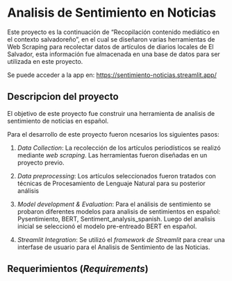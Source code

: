 # Analisis de Sentimiento en Noticias

Este proyecto es la continuación de “Recopilación contenido mediático en el contexto salvadoreño”, en el cual se diseñaron varias herramientas de Web Scraping para recolectar datos de artículos de diarios locales de El Salvador, esta información fue almacenada en una base de datos para ser utilizada en este proyecto.  

Se puede acceder a la app en: https://sentimiento-noticias.streamlit.app/


## Descripcion del proyecto

El objetivo de este proyecto fue construir una herramienta de analisis de sentimiento de noticias en español. 

Para el desarrollo de este proyecto fueron ncesarios los siguientes pasos:

1. *Data Collection*: La recolección de los artículos periodísticos se realizó mediante *web scraping*. Las herramientas fueron diseñadas en un proyecto previo. 

2. *Data preprocessing*: Los artículos seleccionados fueron tratados con técnicas de  Procesamiento de Lenguaje Natural para su posterior análisis

3. *Model development & Evaluation*: Para el análisis de sentimiento se probaron diferentes modelos para analisis de sentimientos en español: Pysentimiento, BERT, Sentiment_analysis_spanish. Luego del analisis inicial se seleccionó el modelo pre-entreado BERT en español.

4. *Streamlit Integration*: Se utilizó el *framework de Streamlit* para crear una interfase de usuario para el Analisis de Sentimiento de las Noticias. 


## Requerimientos (*Requirements*)



